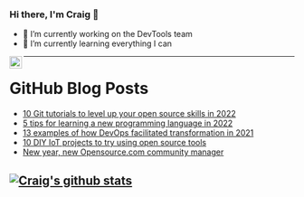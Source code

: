 ### Hi there, I'm Craig 👋

<!--
**CraigTeelFugro/CraigTeelFugro** is a ✨ _special_ ✨ repository because its `README.md` (this file) appears on your GitHub profile.

Here are some ideas to get you started:
-->

- 🔭 I’m currently working on the DevTools team
- 🌱 I’m currently learning everything I can

[<img align="left" alt="Craig Teel | LinkedIn" width="22px" src="https://cdn.jsdelivr.net/npm/simple-icons@v3/icons/linkedin.svg" />][linkedin]

---

# GitHub Blog Posts

<!-- BLOG-POST-LIST:START -->
- [10 Git tutorials to level up your open source skills in 2022](https://opensource.com/article/22/1/git-tutorials)
- [5 tips for learning a new programming language in 2022](https://opensource.com/article/22/1/learn-programming)
- [13 examples of how DevOps facilitated transformation in 2021](https://opensource.com/article/22/1/devops-transformation)
- [10 DIY IoT projects to try using open source tools](https://opensource.com/article/22/1/open-source-internet-of-things)
- [New year, new Opensource.com community manager](https://opensource.com/article/22/1/open-source-community-writing-topics)
<!-- BLOG-POST-LIST:END -->

## [![Craig's github stats](https://github-readme-stats.vercel.app/api?username=craigteelfugro)](https://github.com/anuraghazra/github-readme-stats)


[linkedin]: https://linkedin.com/in/craig-teel-b8786771
